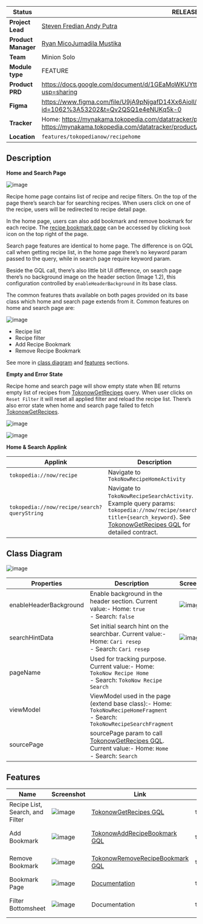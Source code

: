 <!--left header table-->
| **Status** | <!--start status:GREEN-->RELEASE<!--end status--> |
| --- | --- |
| **Project Lead** | [Steven Fredian Andy Putra](https://tokopedia.atlassian.net/wiki/people/557058:20782bf2-2a29-413c-b75c-ce30c92cad9e?ref=confluence)  |
| **Product Manager** | [Ryan Mico](https://tokopedia.atlassian.net/wiki/people/5c6bedd8cff26405c30ad1b1?ref=confluence)[Jumadila Mustika](https://tokopedia.atlassian.net/wiki/people/61c037f6a54af90069a11858?ref=confluence) |
| **Team** | Minion Solo |
| **Module type** | <!--start status:YELLOW-->FEATURE<!--end status--> |
| **Product PRD** | <https://docs.google.com/document/d/1GEaMoWKUYtt27STrf54MoF_d8vTSVSLOYqDSpko6tos/edit?usp=sharing>  |
| **Figma** | <https://www.figma.com/file/U9jA9pNjgafD14Xx6Aioll/%5BUX-NOW!--Recipe%5D?node-id=1062%3A53202&t=Qv2QSQ1e4eNUKq5k-0>  |
| **Tracker** | Home: <https://mynakama.tokopedia.com/datatracker/product/requestdetail/view/3411> Search: <https://mynakama.tokopedia.com/datatracker/product/requestdetail/view/3407>  |
| **Location** | `features/tokopedianow/recipehome` | `features/tokopedianow/recipesearch` | `features/tokopedianow/recipelist` |

<!--toc-->

## **Description**

**Home and Search Page**

![image](../../res/recipe_home_page.png)

Recipe home page contains list of recipe and recipe filters. On the top of the page there’s search bar for searching recipes. When users click on one of the recipe, users will be redirected to recipe detail page.

In the home page, users can also add bookmark and remove bookmark for each recipe. The [recipe bookmark page](/wiki/spaces/PA/pages/2133557783/Recipe+Bookmark) can be accessed by clicking `book` icon on the top right of the page. 

Search page features are identical to home page. The difference is on GQL call when getting recipe list, in the home page there’s no keyword param passed to the query, while in search page require keyword param. 

Beside the GQL call, there’s also little bit UI difference, on search page there’s no background image on the header section (Image 1.2), this configuration controlled by `enableHeaderBackground` in its base class. 

The common features thats available on both pages provided on its base class which home and search page extends from it. Common features on home and search page are:

![image](../../res/recipe_search_result_page.png)

- Recipe list
- Recipe filter
- Add Recipe Bookmark
- Remove Recipe Bookmark

See more in [class diagram](https://tokopedia.atlassian.net/wiki/spaces/PA/pages/2157643621#Class-Diagram) and [features](https://tokopedia.atlassian.net/wiki/spaces/PA/pages/2157643621#Features) sections.

**Empty and Error State**

Recipe home and search page will show empty state when BE returns empty list of recipes from [TokonowGetRecipes](https://tokopedia.atlassian.net/wiki/spaces/TokoNow/pages/2033910971/Query+TokonowGetRecipes+GQL+FE) query. When user clicks on `Reset Filter` it will reset all applied filter and reload the recipe list. There’s also error state when home and search page failed to fetch [TokonowGetRecipes](https://tokopedia.atlassian.net/wiki/spaces/TokoNow/pages/2033910971/Query+TokonowGetRecipes+GQL+FE).

![image](../../res/recipe_home_search_empty_state.png)

![image](../../res/recipe_home_search_error_state.png)

**Home & Search Applink**



| **Applink** | **Description** |
| --- | --- |
| `tokopedia://now/recipe` | Navigate to `TokoNowRecipeHomeActivity` |
| `tokopedia://now/recipe/search?queryString` | Navigate to `TokoNowRecipeSearchActivity`. Example query params: `tokopedia://now/recipe/search?title={search_keyword}`. See [TokonowGetRecipes GQL](https://tokopedia.atlassian.net/wiki/spaces/TokoNow/pages/2033910971/Query+TokonowGetRecipes+GQL+FE) for detailed contract. |

## **Class Diagram**

![image](../../res/recipe_home_search_class_diagram.png)



| **Properties** | **Description** | **Screenshot**                                                     |
| --- | --- |--------------------------------------------------------------------|
| enableHeaderBackground  | Enable background in the header section. Current value:- Home: `true`<br/>- Search: `false`<br/> | ![image](../../res/recipe_home_header.png)<br/>                    |
| searchHintData | Set initial search hint on the searchbar. Current value:- Home: `Cari resep`<br/>- Search: `Cari resep`<br/> | ![image](../../res/recipe_home_search_navigation_toolbar.png)<br/> |
| pageName | Used for tracking purpose. Current value:- Home: `TokoNow Recipe Home`<br/>- Search: `TokoNow Recipe Search`<br/> |                                                                    |
| viewModel  | ViewModel used in the page (extend base class):- Home: `TokoNowRecipeHomeFragment`<br/>- Search: `TokoNowRecipeSearchFragment`<br/> |                                                                    |
| sourcePage | sourcePage param to call [TokonowGetRecipes GQL](https://tokopedia.atlassian.net/wiki/spaces/TokoNow/pages/2033910971/Query+TokonowGetRecipes+GQL+FE). Current value:- Home: `Home`<br/>- Search: `Search`<br/> |                                                                    |

## **Features**



| **Name** | **Screenshot**                                                            | **Link** | **Module** | **PIC** |
| --- |---------------------------------------------------------------------------| --- | --- | --- |
| Recipe List, Search, and Filter  | ![image](../../res/recipe_home_search_coupon_list.png)<br/>               | [TokonowGetRecipes GQL](https://tokopedia.atlassian.net/wiki/spaces/TokoNow/pages/2033910971/Query+TokonowGetRecipes+GQL+FE) | `tokopedianow` | [Reza Gama Hidayat](https://tokopedia.atlassian.net/wiki/people/5def15952702bc0ec7e775c5?ref=confluence)  |
| Add Bookmark  | ![image](../../res/recipe_home_search_add_bookmark.png)<br/>              | [TokonowAddRecipeBookmark GQL](https://tokopedia.atlassian.net/wiki/spaces/TokoNow/pages/1986497828/Mutation+TokonowAddRecipeBookmark+GQL) | `tokopedianow` | [Reza Gama Hidayat](https://tokopedia.atlassian.net/wiki/people/5def15952702bc0ec7e775c5?ref=confluence)  |
| Remove Bookmark | ![image](../../res/recipe_home_search_remove_bookmark.png)<br/>           | [TokonowRemoveRecipeBookmark GQL](https://tokopedia.atlassian.net/wiki/spaces/TokoNow/pages/1986498304/Mutation+TokonowRemoveRecipeBookmark+GQL) | `tokopedianow` | [Reza Gama Hidayat](https://tokopedia.atlassian.net/wiki/people/5def15952702bc0ec7e775c5?ref=confluence)  |
| Bookmark Page | ![image](../../res/recipe_home_search_bookmark_page_entry_point.png)<br/> | [Documentation](/wiki/spaces/PA/pages/2133557783/Recipe+Bookmark) | `tokopedianow` | [Said Faisal](https://tokopedia.atlassian.net/wiki/people/5e25eee0ee264b0e745862c3?ref=confluence)  |
| Filter Bottomsheet | ![image](../../res/recipe_home_search_chip_filter.png)<br/>               | Documentation  | `tokopedianow` | [Reza Gama Hidayat](https://tokopedia.atlassian.net/wiki/people/5def15952702bc0ec7e775c5?ref=confluence)  |

